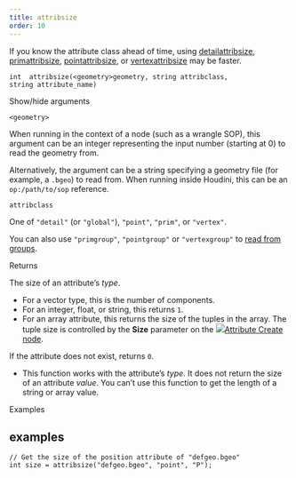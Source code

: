 ```yaml
---
title: attribsize
order: 10
---
```

If you know the attribute class ahead of time, using [detailattribsize](detailattribsize.html "Returns the size of a geometry detail attribute."), [primattribsize](primattribsize.html "Returns the size of a geometry prim attribute."), [pointattribsize](pointattribsize.html "Returns the size of a geometry point attribute."), or [vertexattribsize](vertexattribsize.html "Returns the size of a geometry vertex attribute.") may be faster.

`int  attribsize(<geometry>geometry, string attribclass, string attribute_name)`

Show/hide arguments

`<geometry>`

When running in the context of a node (such as a wrangle SOP), this argument can be an integer representing the input number (starting at 0) to read the geometry from.

Alternatively, the argument can be a string specifying a geometry file (for example, a `.bgeo`) to read from. When running inside Houdini, this can be an `op:/path/to/sop` reference.

`attribclass`

One of `"detail"` (or `"global"`), `"point"`, `"prim"`, or `"vertex"`.

You can also use `"primgroup"`, `"pointgroup"` or `"vertexgroup"` to [read from groups](../groups.html "You can read the contents of primitive/point/vertex groups in VEX as if they were attributes.").

Returns

The size of an attribute’s *type*.

- For a vector type, this is the number of components.
- For an integer, float, or string, this returns `1`.
- For an array attribute, this returns the size of the tuples in the array. The tuple size is controlled by the **Size** parameter on the [![](../../icons/SOP/attribcreate.svg)Attribute Create node](../../nodes/sop/attribcreate.html "Adds or edits user defined attributes.").

If the attribute does not exist, returns `0`.

- This function works with the attribute’s *type*. It does not return the size of an attribute *value*. You can’t use this function to get the length of a string or array value.

Examples

## examples

```vex
// Get the size of the position attribute of "defgeo.bgeo"
int size = attribsize("defgeo.bgeo", "point", "P");

```
